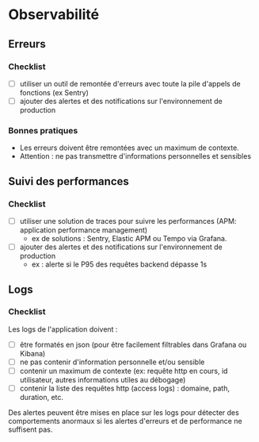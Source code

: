 # Observabilité

## Erreurs

### Checklist

- [ ] utiliser un outil de remontée d'erreurs avec toute la pile d'appels de fonctions (ex Sentry)
- [ ] ajouter des alertes et des notifications sur l'environnement de production

### Bonnes pratiques

- Les erreurs doivent être remontées avec un maximum de contexte.
- Attention : ne pas transmettre d'informations personnelles et sensibles

## Suivi des performances

### Checklist

- [ ] utiliser une solution de traces pour suivre les performances (APM: application performance management)
  - ex de solutions : Sentry, Elastic APM ou Tempo via Grafana.
- [ ] ajouter des alertes et des notifications sur l'environnement de production
  - ex : alerte si le P95 des requêtes backend dépasse 1s

## Logs

### Checklist

Les logs de l'application doivent :

- [ ] être formatés en json (pour être facilement filtrables dans Grafana ou Kibana)
- [ ] ne pas contenir d'information personnelle et/ou sensible
- [ ] contenir un maximum de contexte (ex: requête http en cours, id utilisateur, autres informations utiles au
      débogage)
- [ ] contenir la liste des requêtes http (access logs) : domaine, path, duration, etc.

Des alertes peuvent être mises en place sur les logs pour détecter des comportements anormaux si les alertes d'erreurs
et de performance ne suffisent pas.
